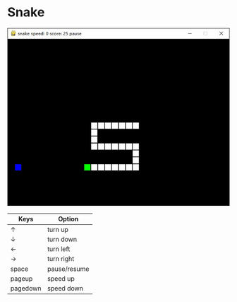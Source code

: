# Snake

![Snake](https://raw.githubusercontent.com/muumlover/pics/main/pygame-snake.jpg)


| Keys     | Option |
| ----     | ------ |
| ↑        | turn up |
| ↓        | turn down |
| ←        | turn left |
| →        | turn right |
| space    | pause/resume |
| pageup   | speed up |
| pagedown | speed down |
